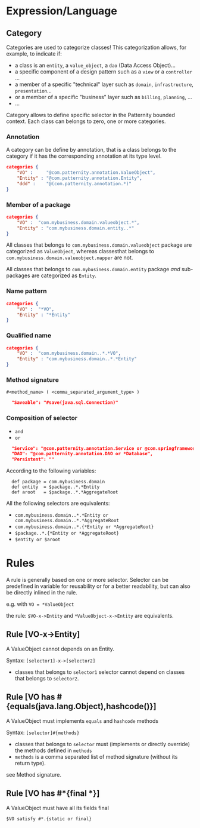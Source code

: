 # Expression/Language

## Category 

Categories are used to categorize classes!
This categorization allows, for example, to indicate if:

* a class is an `entity`, a `value_object`, a `dao` (Data Access Object)...
* a specific component of a design pattern such as a `view` or a `controller` ...
* a member of a specific "technical" layer such as `domain`, `infrastructure`, `presentation`...
* or a member of a specific "business" layer such as `billing`, `planning`, ...
* ...

Category allows to define specific selector in the Patternity bounded context. 
Each class can belongs to zero, one or more categories. 

### Annotation

A category can be define by annotation, that is a class belongs to the category if it has the corresponding annotation at its type level.

```json
categories {
	"VO" :     "@com.patternity.annotation.ValueObject",
    "Entity" : "@com.patternity.annotation.Entity",
   	"ddd" :    "@(com.patternity.annotation.*)"
}
```

### Member of a package

```json
categories {
	"VO" :  "com.mybusiness.domain.valueobject.*",
    "Entity" : "com.mybusiness.domain.entity..*"
}
```

All classes that belongs to `com.mybusiness.domain.valueobject` package are categorized as `ValueObject`, whereas classesthat belongs to `com.mybusiness.domain.valueobject.mapper` are not.

All classes that belongs to `com.mybusiness.domain.entity` package *and* sub-packages are categorized as `Entity`.

### Name pattern

```json
categories {
	"VO" :  "*VO",
    "Entity" : "*Entity"
}
```

### Qualified name

```json
categories {
	"VO" :  "com.mybusiness.domain..*.*VO",
    "Entity" : "com.mybusiness.domain..*.*Entity"
}
```

### Method signature

`#<method_name> ( <comma_separated_argument_type> )`


```json
  "Saveable": "#save(java.sql.Connection)" 
```

### Composition of selector

* `and`
* `or`

```json
  "Service": "@com.patternity.annotation.Service or @com.springframework.stereotype.Service or *Service"
  "DAO": "@com.patternity.annotation.DAO or *Database",
  "Persistent": ""
```

According to the following variables:

```
  def package = com.mybusiness.domain
  def entity  = $package..*.*Entity
  def aroot   = $package..*.*AggregateRoot
```

All the following selectors are equivalents:

* `com.mybusiness.domain..*.*Entity or com.mybusiness.domain..*.*AggregateRoot`
* `com.mybusiness.domain..*.{*Entity or *AggregateRoot}`
* `$package..*.{*Entity or *AggregateRoot}`
* `$entity or $aroot`

# Rules

A rule is generally based on one or more selector. Selector can be predefined in variable for reusability or for a better readability, but can also be directly inlined in the rule.

e.g. with `VO = *ValueObject`

the rule: `$VO-x->Entity` and `*ValueObject-x->Entity` are equivalents.

## Rule [VO-x->Entity] 

A ValueObject cannot depends on an Entity.

Syntax: `[selector1]-x->[selector2]`

* classes that belongs to `selector1` selector cannot depend on classes that belongs to `selector2`.

## Rule [VO has #{equals(java.lang.Object),hashcode()}]

A ValueObject must implements `equals` and `hashcode` methods

Syntax: `[selector]#{methods}`

* classes that belongs to `selector` must (implements or directly override) the methods defined in `methods`
* `methods` is a comma separated list of method signature (without its return type). 

see Method signature.

## Rule [VO has #*{final *}]

A ValueObject must have all its fields final

`$VO satisfy #*.{static or final}`


